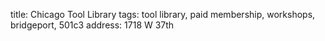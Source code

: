title: Chicago Tool Library
tags: tool library, paid membership, workshops, bridgeport, 501c3
address: 1718 W 37th
